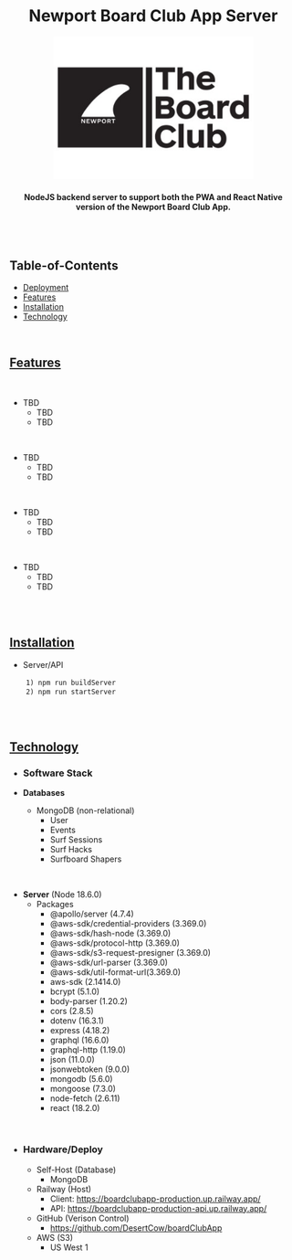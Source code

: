 <div align="center">
<h1>Newport Board Club App Server</h1>
 <p align="center">
  <img src="./Dev_Docs/BOARD_CLUB_LOGO_1.jpg" width="350" height="250" alt="Demo 1")
</p>
<h4>NodeJS backend server to support both the PWA and React Native version of the Newport Board Club App.</h4>
</div>

<br>
<br>

## Table-of-Contents

* [Deployment](#deployment)
* [Features](#features)
* [Installation](#installation)
* [Technology](#technology)



<br>


## [Features](#table-of-contents)

<br>

* TBD
  * TBD
  * TBD

<br>

* TBD
  * TBD
  * TBD

<br>

* TBD
  * TBD
  * TBD

<br>

* TBD
  * TBD
  * TBD

<br>
<br>

## [Installation](#table-of-contents)

* Server/API
```
    1) npm run buildServer
    2) npm run startServer
```

<br>
<br>

## [Technology](#table-of-contents)

* <h3> Software Stack </h3>

 * **Databases**
   * MongoDB (non-relational)
      * User
      * Events
      * Surf Sessions
      * Surf Hacks
      * Surfboard Shapers

<br>

  * **Server** (Node 18.6.0)
    * Packages
      * @apollo/server (4.7.4)
      * @aws-sdk/credential-providers (3.369.0)
      * @aws-sdk/hash-node (3.369.0)
      * @aws-sdk/protocol-http (3.369.0)
      * @aws-sdk/s3-request-presigner (3.369.0)
      * @aws-sdk/url-parser (3.369.0)
      * @aws-sdk/util-format-url(3.369.0)
      * aws-sdk (2.1414.0)
      * bcrypt (5.1.0)
      * body-parser (1.20.2)
      * cors (2.8.5)
      * dotenv (16.3.1)
      * express (4.18.2)
      * graphql (16.6.0)
      * graphql-http (1.19.0)
      * json (11.0.0)
      * jsonwebtoken (9.0.0)
      * mongodb (5.6.0)
      * mongoose (7.3.0)
      * node-fetch (2.6.11)
      * react (18.2.0)

<br>

* <h3> Hardware/Deploy </h3>

  * Self-Host (Database)
    * MongoDB
  * Railway (Host)
    * Client: https://boardclubapp-production.up.railway.app/
    * API: https://boardclubapp-production-api.up.railway.app/
  * GitHub (Verison Control)
    * https://github.com/DesertCow/boardClubApp
  * AWS (S3)
    * US West 1

<br>
<br>
